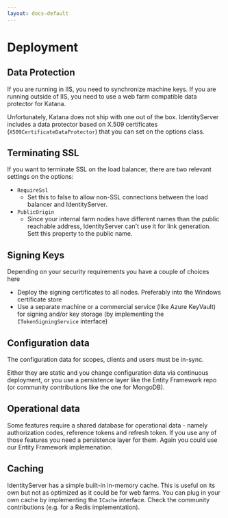```yaml
---
layout: docs-default
---
```


# Deployment

## Data Protection

If you are running in IIS, you need to synchronize machine keys. If you are running outside of IIS,
you need to use a web farm compatible data protector for Katana.

Unfortunately, Katana does not ship with one out of the box. IdentityServer includes a data protector based on
X.509 certificates (`X509CertificateDataProtector`) that you can set on the options class.

## Terminating SSL

If you want to terminate SSL on the load balancer, there are two relevant settings on the options:

 * `RequireSsl`
     * Set this to false to allow non-SSL connections between the load balancer and IdentityServer.
 * `PublicOrigin`
    * Since your internal farm nodes have different names than the public reachable address, IdentityServer can't use it
      for link generation. Sett this property to the public name.

## Signing Keys

Depending on your security requirements you have a couple of choices here

* Deploy the signing certificates to all nodes. Preferably into the Windows certificate store
* Use a separate machine or a commercial service (like Azure KeyVault) for signing and/or key storage (by implementing the `ITokenSigningService` interface)

## Configuration data

The configuration data for scopes, clients and users must be in-sync.

Either they are static and you change configuration data via continuous deployment, or you use a persistence layer like
the Entity Framework repo (or community contributions like the one for MongoDB).

## Operational data

Some features require a shared database for operational data - namely authorization codes, reference tokens and refresh token.
If you use any of those features you need a persistence layer for them. Again you could use our Entity Framework implemenation.

## Caching

IdentityServer has a simple built-in in-memory cache. This is useful on its own but not as optimized as it could be for web farms.
You can plug in your own cache by implementing the `ICache` interface. Check the community contributions (e.g. for a Redis implementation).

